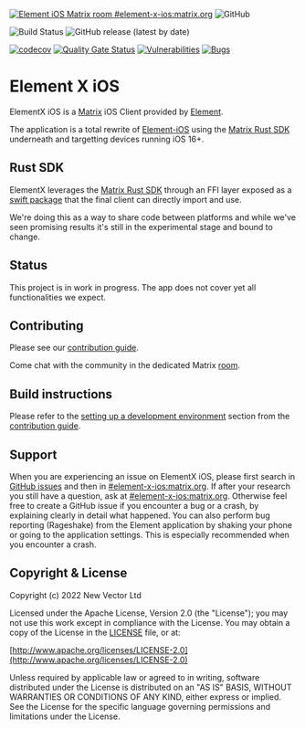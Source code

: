 [![Element iOS Matrix room #element-x-ios:matrix.org](https://img.shields.io/matrix/element-x-ios:matrix.org.svg?label=%23element-x-ios:matrix.org&logo=matrix&server_fqdn=matrix.org)](https://matrix.to/#/#element-x-ios:matrix.org)
![GitHub](https://img.shields.io/github/license/vector-im/element-x-ios)

![Build Status](https://img.shields.io/github/actions/workflow/status/vector-im/element-x-ios/unit_tests.yml?style=flat-square)
![GitHub release (latest by date)](https://img.shields.io/github/v/release/vector-im/element-x-ios)

[![codecov](https://codecov.io/gh/vector-im/element-x-ios/branch/develop/graph/badge.svg?token=AVIJB2MJU2)](https://codecov.io/gh/vector-im/element-x-ios)
[![Quality Gate Status](https://sonarcloud.io/api/project_badges/measure?project=vector-im_element-x-ios&metric=alert_status)](https://sonarcloud.io/summary/new_code?id=vector-im_element-x-ios)
[![Vulnerabilities](https://sonarcloud.io/api/project_badges/measure?project=vector-im_element-x-ios&metric=vulnerabilities)](https://sonarcloud.io/summary/new_code?id=vector-im_element-x-ios)
[![Bugs](https://sonarcloud.io/api/project_badges/measure?project=vector-im_element-x-ios&metric=bugs)](https://sonarcloud.io/summary/new_code?id=vector-im_element-x-ios)

# Element X iOS

ElementX iOS is a [Matrix](https://matrix.org/) iOS Client provided by [Element](https://element.io/).

The application is a total rewrite of [Element-iOS](https://github.com/vector-im/element-ios) using the [Matrix Rust SDK](https://github.com/matrix-org/matrix-rust-sdk) underneath and targetting devices running iOS 16+.

## Rust SDK

ElementX leverages the [Matrix Rust SDK](https://github.com/matrix-org/matrix-rust-sdk) through an FFI layer exposed as a [swift package](https://github.com/matrix-org/matrix-rust-components-swift) that the final client can directly import and use.

We're doing this as a way to share code between platforms and while we've seen promising results it's still in the experimental stage and bound to change.

## Status

This project is in work in progress. The app does not cover yet all functionalities we expect.

## Contributing

Please see our [contribution guide](CONTRIBUTING.md).

Come chat with the community in the dedicated Matrix [room](https://matrix.to/#/#element-x-ios:matrix.org).

## Build instructions

Please refer to the [setting up a development environment](CONTRIBUTING.md#setting-up-a-development-environment) section from the [contribution guide](CONTRIBUTING.md).

## Support

When you are experiencing an issue on ElementX iOS, please first search in [GitHub issues](https://github.com/vector-im/element-x-ios/issues)
and then in [#element-x-ios:matrix.org](https://matrix.to/#/#element-x-ios:matrix.org).
If after your research you still have a question, ask at [#element-x-ios:matrix.org](https://matrix.to/#/#element-x-ios:matrix.org). Otherwise feel free to create a GitHub issue if you encounter a bug or a crash, by explaining clearly in detail what happened. You can also perform bug reporting (Rageshake) from the Element application by shaking your phone or going to the application settings. This is especially recommended when you encounter a crash.

## Copyright & License

Copyright (c) 2022 New Vector Ltd

Licensed under the Apache License, Version 2.0 (the "License"); you may not use this work except in compliance with the License. You may obtain a copy of the License in the [LICENSE](LICENSE) file, or at:

[http://www.apache.org/licenses/LICENSE-2.0](http://www.apache.org/licenses/LICENSE-2.0)

Unless required by applicable law or agreed to in writing, software distributed under the License is distributed on an "AS IS" BASIS, WITHOUT WARRANTIES OR CONDITIONS OF ANY KIND, either express or implied. See the License for the specific language governing permissions and limitations under the License.
